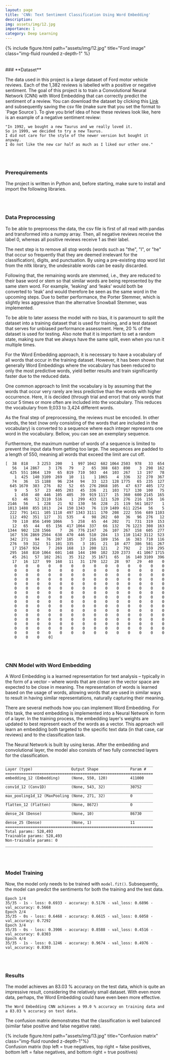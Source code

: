 ```yaml
---
layout: page
title: 'CNN: Text Sentiment Classification Using Word Embedding'
description: 
img: assets/img/12.jpg
importance: 1
category: Deep Learning
---
```


<div class="row">
    <div class="col-sm mt-3 mt-md-0">
        {% include figure.html path="assets/img/12.jpg" title="Ford image" class="img-fluid rounded z-depth-1" %}
    </div>
</div>
<br/><br/>
### **Dataset**

The data used in this project is a large dataset of Ford motor vehicle reviews. Each of the 1,382 reviews is labelled with a positive or negative sentiment. The goal of this project is to train a Convolutional Neural Network (CNN) with Word Embedding that can correctly predict the sentiment of a review. You can download the dataset by clicking this [Link](https://patrick-richter.github.io/assets/csv/car_reviews.csv) and subsequently saving the csv file (make sure that you set the format to ´Page Source´). To give you brief idea of how these reviews look like, here is an example of a negative sentiment review:

```
"In 1992, we bought a new Taurus and we really loved it. 
So in 1999, we decided to try a new Taurus. 
I did not care for the style of the newer version but bought it anyway. 
I do not like the new car half as much as I liked our other one."
```
<br/><br/>
### **Prerequirements**

The project is written in Python and, before starting, make sure to install and import the following libraries.

<script src="https://gist.github.com/patrick-richter/f5935b8651b1fce5a54aa279fe21ff88.js"></script>
<br/><br/>
### **Data Preprocessing**

To be able to preprocess the data, the csv file is first of all read with pandas and transformed into a numpy array. Then, all negative reviews receive the label 0, whereas all positive reviews receive 1 as their label.

<script src="https://gist.github.com/patrick-richter/b64f6ea0eeb602649fa1253937fcaedd.js"></script>

The next step is to remove all stop words (words such as "the", "I", or "he" that occur so frequently that they are deemed irrelevant for the classification), digits, and punctuation. By using a pre-existing stop word list from the nltk library, the undesirable words can be easily discarded.

<script src="https://gist.github.com/patrick-richter/060239691b03d428c3c7cba00ffd3333.js"></script>

Following that, the remaining words are stemmed, i.e., they are reduced to their base word or stem so that similar words are being represented by the same stem word. For example, ‘leaking’ and ‘leaks’ would both be converted to ‘leak’ and would therefore be seen as the same word in the upcoming steps. Due to better performance, the Porter Stemmer, which is slightly less aggressive than the alternative Snowball Stemmer, was implemented.

<script src="https://gist.github.com/patrick-richter/289a51d0b99af9cff7d46ca6717cfb5e.js"></script>

To be able to later assess the model with no bias, it is paramount to split the dataset into a training dataset that is used for training, and a test dataset that serves for unbiased performance assessment. Here, 20 % of the dataset is used for testing. Also note that it is important to set a random state, making sure that we always have the same split, even when you run it multiple times.

<script src="https://gist.github.com/patrick-richter/c8078f707316a5310f9fc3d27fd5434f.js"></script>

For the Word Embedding approach, it is necessary to have a vocabulary of all words that occur in the training dataset. However, it has been shown that generally Word Embeddings where the vocabulary has been reduced to only the most predictive words, yield better results and train significantly faster due to the reduced data.

One common approach to limit the vocabulary is by assuming that the words that occur very rarely are less predictive than the words with higher occurrence. Here, it is decided (through trial and error) that only words that occur 5 times or more often are included into the vocabulary. This reduces the vocabulary from 9,033 to 3,424 different words.

<script src="https://gist.github.com/patrick-richter/c833741c218588ff1c5f2f0fcddbaebc.js"></script>

As the final step of preprocessing, the reviews must be encoded. In other words, the text (now only consisting of the words that are included in the vocabulary) is converted to a sequence where each integer represents one word in the vocabulary. Bellow, you can see an exemplary sequence.

Furthermore, the maximum number of words of a sequence is limited to prevent the input data from getting too large. The sequences are padded to a length of 550, meaning all words that exceed the limit are cut off.

<script src="https://gist.github.com/patrick-richter/e36a5bc1acee398f32f26943a8de18a2.js"></script>

```
[  38  818    3 2253  200    1  997 1042  682 1064 2503  978   33  654
   56   14 2867    3  176   79    2   65  388  683  890    3  298  162
  425  551 1064  139   65  819  710  503   44  103  267   13  197   78
    1  425  140 3109  269   10   11    1 1065    4  336   32  270  367
   74   36   15 1188   96  234   94   33  123  128 1775   65  235  127
  645 1670  383  276   82   52   65  276 2868  105   47  637  405  172
    9    5   57   23  405  203   45  336   21  103  717  130  100   75
    1  458   40  446  105  405   39  919 1117   15  360  600 2145  165
   63   46   52 3110  516    1  299  433  121  520  276  216  156   16
 2146   56    1  228   21   92  130   56  228   21  119  561 1027    1
 1013 1488  855 1013   24  150 1343   76  119 1489  611 2254   56    5
  222  791 1411  105 1118  497 1343 3111  170  208  222  556  689 1103
  112  492  351  127   31  535    4   98  202   60   36   96  276   12
   70  110  856 1490 1066    5  258   65   44  202   71  731  319  153
   12   65   44   65  156  417 1064  337   66  132   76 1223  308  163
 1344  902  128 1566    7   26  776 2147   26  107  267  158  605  277
  167  536 2869 2504  638  470  446  510  284   13  110 1142 3112  523
  342  271   94   76  207  185   37  216  189  156   16  383  710  116
  276   59  312   51  101  335    3  101   21   18  477  386  581  267
   17 1567  934    7  269  168   13  200  121    2  792    2  159  295
  295  168  810 1064  601  148  144  190  102  320 2373   41 1067 1715
   45  261   57  102  261   35  312   35 1671   65   16  140 3109  396
   17   16  127   99  168   11   31  170  122   28   97   29   40    0
    0    0    0    0    0    0    0    0    0    0    0    0    0    0
    0    0    0    0    0    0    0    0    0    0    0    0    0    0
    0    0    0    0    0    0    0    0    0    0    0    0    0    0
    0    0    0    0    0    0    0    0    0    0    0    0    0    0
    0    0    0    0    0    0    0    0    0    0    0    0    0    0
    0    0    0    0    0    0    0    0    0    0    0    0    0    0
    0    0    0    0    0    0    0    0    0    0    0    0    0    0
    0    0    0    0    0    0    0    0    0    0    0    0    0    0
    0    0    0    0    0    0    0    0    0    0    0    0    0    0
    0    0    0    0    0    0    0    0    0    0    0    0    0    0
    0    0    0    0    0    0    0    0    0    0    0    0    0    0
    0    0    0    0    0    0    0    0    0    0    0    0    0    0
    0    0    0    0    0    0    0    0    0    0    0    0    0    0
    0    0    0    0    0    0    0    0    0    0    0    0    0    0
    0    0    0    0    0    0    0    0    0    0    0    0    0    0
    0    0    0    0    0    0    0    0    0    0    0    0    0    0
    0    0    0    0]
```
<br/><br/>
### **CNN Model with Word Embedding**

A Word Embedding is a learned representation for text analysis – typically in the form of a vector – where words that are closer in the vector space are expected to be close in meaning. The representation of words is learned based on the usage of words, allowing words that are used in similar ways to result in having similar representations, naturally capturing their meaning.

There are several methods how you can implement Word Embedding. For this task, the word embedding is implemented into a Neural Network in form of a layer. In the training process, the embedding layer's weights are updated to best represent each of the words as a vector. This approach will learn an embedding both targeted to the specific text data (in that case, car reviews) and to the classification task.

The Neural Network is built by using keras. After the embedding and convolutional layer, the model also consists of two fully connected layers for the classification.

<script src="https://gist.github.com/patrick-richter/485975ee6d7114e7a29f29f932b04a01.js"></script>

```
_________________________________________________________________
Layer (type)                 Output Shape              Param #   
=================================================================
embedding_12 (Embedding)     (None, 550, 120)          411000    
_________________________________________________________________
conv1d_12 (Conv1D)           (None, 543, 32)           30752     
_________________________________________________________________
max_pooling1d_12 (MaxPooling (None, 271, 32)           0         
_________________________________________________________________
flatten_12 (Flatten)         (None, 8672)              0         
_________________________________________________________________
dense_24 (Dense)             (None, 10)                86730     
_________________________________________________________________
dense_25 (Dense)             (None, 1)                 11        
=================================================================
Total params: 528,493
Trainable params: 528,493
Non-trainable params: 0
_________________________________________________________________
```
<br/><br/>
### **Model Training**

Now, the model only needs to be trained with `model.fit()`. Subsequently, the model can predict the sentiments for both the training and the test data.

<script src="https://gist.github.com/patrick-richter/24f55c357f2e006062ae15212612db94.js"></script>

```
Epoch 1/4
35/35 - 1s - loss: 0.6933 - accuracy: 0.5176 - val_loss: 0.6896 - val_accuracy: 0.5668
Epoch 2/4
35/35 - 0s - loss: 0.6468 - accuracy: 0.6615 - val_loss: 0.6058 - val_accuracy: 0.7292
Epoch 3/4
35/35 - 0s - loss: 0.3906 - accuracy: 0.8588 - val_loss: 0.4516 - val_accuracy: 0.8303
Epoch 4/4
35/35 - 1s - loss: 0.1246 - accuracy: 0.9674 - val_loss: 0.4976 - val_accuracy: 0.8303
```
<br/><br/>
### **Results**

The model achieves an 83.03 % accuracy on the test data, which is quite an impressive result, considering the relatively small dataset. With even more data, perhaps, the Word Embedding could have even been more effective.

<script src="https://gist.github.com/patrick-richter/f29f9144a52f1e054c8c3f71b9e8b325.js"></script>

```
The Word Embedding CNN achieves a 99.0 % accuracy on training data and a 83.03 % accuracy on test data.
```

The confusion matrix demonstrates that the classification is well balanced (similar false positive and false negative rate).

<script src="https://gist.github.com/patrick-richter/493b94d11c303d0f624cf7cc280c22b1.js"></script>

<div class="row">
        <div class="col-sm mt-3 mt-md-0">
        {% include figure.html path="assets/img/13.jpg" title="Confusion matrix" class="img-fluid rounded z-depth-1"%}
    </div>
</div>
<div class="caption">
    Confusion matrix (top left = true negatives, top right = false positives, bottom left = false negatives, and bottom right = true positives)
</div>
